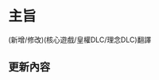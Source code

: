 # 主旨
<!--
    更新的主旨,同時也是PR標題
    ex: 新增核心翻譯, 修改README等等
-->
(新增/修改)(核心遊戲/皇權DLC/理念DLC)翻譯

## 更新內容
<!--
    簡易敘述更新內容即可
    ex: 修改錯字
-->
